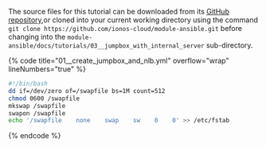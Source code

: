 The source files for this tutorial can be downloaded from its [GitHub repository](https://github.com/ionos-cloud/module-ansible/tree/master/docs/),or cloned into your current working directory using the command `git clone https://github.com/ionos-cloud/module-ansible.git` before changing into the `module-ansible/docs/tutorials/03__jumpbox_with_internal_server` sub-directory.

{% code title="01__create_jumpbox_and_nlb.yml" overflow="wrap" lineNumbers="true" %}
```bash
#!/bin/bash
dd if=/dev/zero of=/swapfile bs=1M count=512
chmod 0600 /swapfile
mkswap /swapfile
swapon /swapfile
echo '/swapfile    none    swap    sw    0    0' >> /etc/fstab

```
{% endcode %}